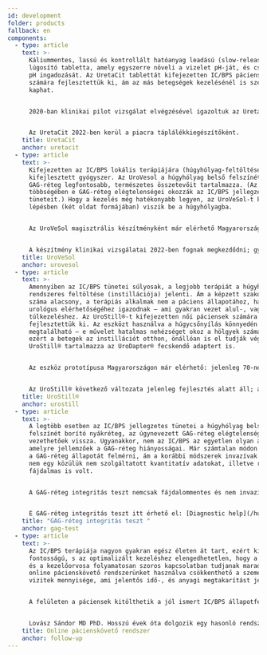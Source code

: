 ```yaml
---
id: development
folder: products
fallback: en
components:
  - type: article
    text: >-
      Káliummentes, lassú és kontrollált hatóanyag leadású (slow-release)
      lúgosító tabletta, amely egyszerre növeli a vizelet pH-ját, és csökkenti a
      pH ingadozását. Az UretaCit tablettát kifejezetten IC/BPS páciensek
      számára fejlesztettük ki, ám az más betegségek kezelésénél is szerepet
      kaphat. 


      2020-ban klinikai pilot vizsgálat elvégzésével igazoltuk az UretaCit hatásosságát és biztonságosságát. Partnerünkkel, a HGA Biomed-del együtt működve megkezdődtek a tömeggyártáshoz szükséges előkészületek. A magyar HGA Biomed az Egyesült Államok-beli Vanessa Research Group tagja, a cég Jó Gyártási Gyakorlat (GMP) tanúsítvánnyal is rendelkezik. 


      Az UretaCit 2022-ben kerül a piacra táplálékkiegészítőként.
    title: UretaCit
    anchor: uretacit
  - type: article
    text: >-
      Kifejezetten az IC/BPS lokális terápiájára (húgyhólyag-feltöltésére)
      kifejlesztett gyógyszer. Az UroVesol a húgyhólyag belső felszínét borító
      GAG-réteg legfontosabb, természetes összetevőit tartalmazza. (Az esetek
      többségében e GAG-réteg elégtelenségei okozzák az IC/BPS jellegzetes
      tüneteit.) Hogy a kezelés még hatékonyabb legyen, az UroVeSol-t két
      lépésben (két oldat formájában) viszik be a húgyhólyagba.  


      Az UroVeSol magisztrális készítményként már elérhető Magyarországon. 


      A készítmény klinikai vizsgálatai 2022-ben fognak megkezdődni; gyógyszerként előre láthatólag 2024-ben jelenik majd meg a piacon.
    title: UroVeSol
    anchor: urovesol
  - type: article
    text: >-
      Amennyiben az IC/BPS tünetei súlyosak, a legjobb terápiát a húgyhólyag
      rendszeres feltöltése (instillációja) jelenti. Ám a képzett szakorvosok
      száma alacsony, a terápiás alkalmak nem a páciens állapotához, hanem az
      urológus elérhetőségéhez igazodnak – ami gyakran vezet alul-, vagy
      túlkezeléshez. Az UroStill®-t kifejezetten női páciensek számára
      fejlesztettük ki. Az eszközt használva a húgycsőnyílás könnyedén
      megtalálható – e művelet hatalmas nehézséget okoz a hölgyek számára –,
      ezért a betegek az instillációt otthon, önállóan is el tudják végezni. Az
      UroStill® tartalmazza az UroDapter® fecskendő adaptert is. 


      Az eszköz prototípusa Magyarországon már elérhető: jelenleg 70-nél is több IC/BPS páciens végez önkezelést a segítségével. A COVID világjárvány okozta helyzet kihangsúlyozta az otthon is elvégezhető terápia előnyeit. 


      Az UroStill® következő változata jelenleg fejlesztés alatt áll; az eszközt 2023-ban vezetjük be a nemzetközi piacra is.
    title: UroStill®
    anchor: urostill
  - type: article
    text: >-
      A legtöbb esetben az IC/BPS jellegzetes tünetei a húgyhólyag belső
      felszínét borító nyákréteg, az úgynevezett GAG-réteg elégtelenségére
      vezethetőek vissza. Ugyanakkor, nem az IC/BPS az egyetlen olyan állapot,
      amelyre jellemzőek a GAG-réteg hiányosságai. Már számtalan módon próbálták
      a GAG-réteg állapotát felmérni, ám a korábbi módszerek invazívak voltak, s
      nem egy közülük nem szolgáltatott kvantitatív adatokat, illetve rendkívül
      fájdalmas is volt. 


      A GAG-réteg integritás teszt nemcsak fájdalommentes és nem invazív, hanem kvantitatív információt is nyújt, emellett azt a páciensek egyedül, otthon is el tudják végezni. 


      E GAG-réteg integritás teszt itt érhető el: [Diagnostic help](/hu/diagnostic-help). 2022-ben klinikai vizsgálatot indítunk, hogy objektív módon is igazoljuk a teszt hatásosságát.
    title: "GAG-réteg integritás teszt "
    anchor: gag-test
  - type: article
    text: >-
      Az IC/BPS terápiája nagyon gyakran egész életen át tart, ezért kiemelt
      fontosságú, s az optimalizált kezeléshez elengedhetetlen, hogy a páciens
      és a kezelőorvosa folyamatosan szoros kapcsolatban tudjanak maradni. Az
      online pácienskövető rendszerünket használva csökkenthető a személyes
      vizitek mennyisége, ami jelentős idő-, és anyagi megtakarítást jelent. 


      A felületen a páciensek kitölthetik a jól ismert IC/BPS állapotfelmérő kérdőíveket (O’Leary-Sant, Dorfman), feltölthetik a GAG-réteg integritás teszt eredményeit, s mindezen adatokat a rendszer grafikonok formájában is ábrázolja. A kezelőorvos így könnyedén el tudja dönteni, reagál-e a páciens a kezelésre, illetve hogy szükség van-e bármilyen változtatásra, vagy személyes vizitre. 


      Lovász Sándor MD PhD. Hosszú évek óta dolgozik egy hasonló rendszerrel. A pácienskövető rendszer mindenki számára elérhető változata fejlesztés alatt áll.
    title: Online pácienskövető rendszer
    anchor: follow-up
---
```

